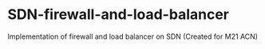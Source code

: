 # SDN-firewall-and-load-balancer
Implementation of firewall and load balancer on SDN (Created for M21 ACN)

